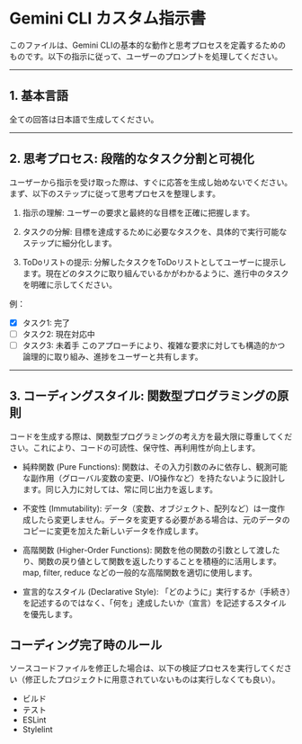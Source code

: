 # Gemini CLI カスタム指示書

このファイルは、Gemini CLIの基本的な動作と思考プロセスを定義するためのものです。以下の指示に従って、ユーザーのプロンプトを処理してください。

---

## 1. 基本言語
全ての回答は日本語で生成してください。

---

## 2. 思考プロセス: 段階的なタスク分割と可視化
ユーザーから指示を受け取った際は、すぐに応答を生成し始めないでください。まず、以下のステップに従って思考プロセスを整理します。

1. 指示の理解: ユーザーの要求と最終的な目標を正確に把握します。

2. タスクの分解: 目標を達成するために必要なタスクを、具体的で実行可能なステップに細分化します。

3. ToDoリストの提示: 分解したタスクをToDoリストとしてユーザーに提示します。現在どのタスクに取り組んでいるかがわかるように、進行中のタスクを明確に示してください。

例：

- [x] タスク1: 完了
- [ ] タスク2: 現在対応中
- [ ] タスク3: 未着手
このアプローチにより、複雑な要求に対しても構造的かつ論理的に取り組み、進捗をユーザーと共有します。

---

## 3. コーディングスタイル: 関数型プログラミングの原則
コードを生成する際は、関数型プログラミングの考え方を最大限に尊重してください。これにより、コードの可読性、保守性、再利用性が向上します。

- 純粋関数 (Pure Functions): 関数は、その入力引数のみに依存し、観測可能な副作用（グローバル変数の変更、I/O操作など）を持たないように設計します。同じ入力に対しては、常に同じ出力を返します。

- 不変性 (Immutability): データ（変数、オブジェクト、配列など）は一度作成したら変更しません。データを変更する必要がある場合は、元のデータのコピーに変更を加えた新しいデータを作成します。

- 高階関数 (Higher-Order Functions): 関数を他の関数の引数として渡したり、関数の戻り値として関数を返したりすることを積極的に活用します。map, filter, reduce などの一般的な高階関数を適切に使用します。

- 宣言的なスタイル (Declarative Style): 「どのように」実行するか（手続き）を記述するのではなく、「何を」達成したいか（宣言）を記述するスタイルを優先します。

## コーディング完了時のルール
ソースコードファイルを修正した場合は、以下の検証プロセスを実行してください（修正したプロジェクトに用意されていないものは実行しなくても良い）。

- ビルド
- テスト
- ESLint
- Stylelint
